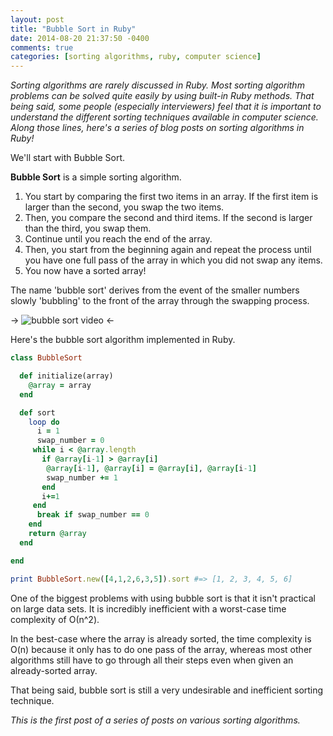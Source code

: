 ```yaml
---
layout: post
title: "Bubble Sort in Ruby"
date: 2014-08-20 21:37:50 -0400
comments: true
categories: [sorting algorithms, ruby, computer science]
---
```


*Sorting algorithms are rarely discussed in Ruby. Most sorting algorithm problems can be solved quite easily by using built-in Ruby methods. That being said, some people (especially interviewers) feel that it is important to understand the different sorting techniques available in computer science. Along those lines, here's a series of blog posts on sorting algorithms in Ruby!*

We'll start with Bubble Sort.

**Bubble Sort** is a simple sorting algorithm. 

<ol>
  <li>You start by comparing the first two items in an array. If the first item is larger than the second, you swap the two items.</li> 
  <li>Then, you compare the second and third items. If the second is larger than the third, you swap them.</li>
  <li>Continue until you reach the end of the array.</li>
  <li>Then, you start from the beginning again and repeat the process until you have one full pass of the array in which you did not swap any items.</li>
  <li>You now have a sorted array!</li>
</ol>

<!-- more -->

The name 'bubble sort' derives from the event of the smaller numbers slowly 'bubbling' to the front of the array through the swapping process. 

-> ![bubble sort video](http://upload.wikimedia.org/wikipedia/commons/c/c8/Bubble-sort-example-300px.gif "Bubble Sort") <-

Here's the bubble sort algorithm implemented in Ruby.

```ruby bubble sort
class BubbleSort

  def initialize(array)
    @array = array
  end

  def sort 
    loop do 
      i = 1
      swap_number = 0
     while i < @array.length 
       if @array[i-1] > @array[i]
        @array[i-1], @array[i] = @array[i], @array[i-1] 
        swap_number += 1
       end
       i+=1
     end
      break if swap_number == 0
    end 
    return @array
  end 

end

print BubbleSort.new([4,1,2,6,3,5]).sort #=> [1, 2, 3, 4, 5, 6]
```

One of the biggest problems with using bubble sort is that it isn't practical on large data sets. It is incredibly inefficient with a worst-case time complexity of О(n^2). 

In the best-case where the array is already sorted, the time complexity is O(n) because it only has to do one pass of the array, whereas most other algorithms still have to go through all their steps even when given an already-sorted array.

That being said, bubble sort is still a very undesirable and inefficient sorting technique.


*This is the first post of a series of posts on various sorting algorithms.*